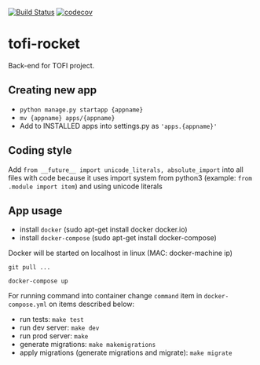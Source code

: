 [![Build Status](https://travis-ci.org/Belyashi/tofi-rocket.svg?branch=master)](https://travis-ci.org/Belyashi/tofi-rocket)
[![codecov](https://codecov.io/gh/Belyashi/tofi-rocket/branch/master/graph/badge.svg)](https://codecov.io/gh/Belyashi/tofi-rocket)

# tofi-rocket
Back-end for TOFI project.

Creating new app
----------------

- `python manage.py startapp {appname}`
- `mv {appname} apps/{appname}`
- Add to INSTALLED apps into settings.py as `'apps.{appname}'`


Coding style
------------
Add `from __future__ import unicode_literals, absolute_import` into
all files with code because it uses import system from python3 (example:
`from .module import item`) and using unicode literals


App usage
---------

- install `docker` (sudo apt-get install docker docker.io)
- install `docker-compose` (sudo apt-get install docker-compose)

Docker will be started on localhost in linux (MAC: docker-machine ip)

`git pull ...`

`docker-compose up`

For running command into container change `command` item in `docker-compose.yml`
on items described below:

- run tests: `make test`
- run dev server: `make dev`
- run prod server: `make`
- generate migrations: `make makemigrations`
- apply migrations (generate migrations and migrate): `make migrate`
